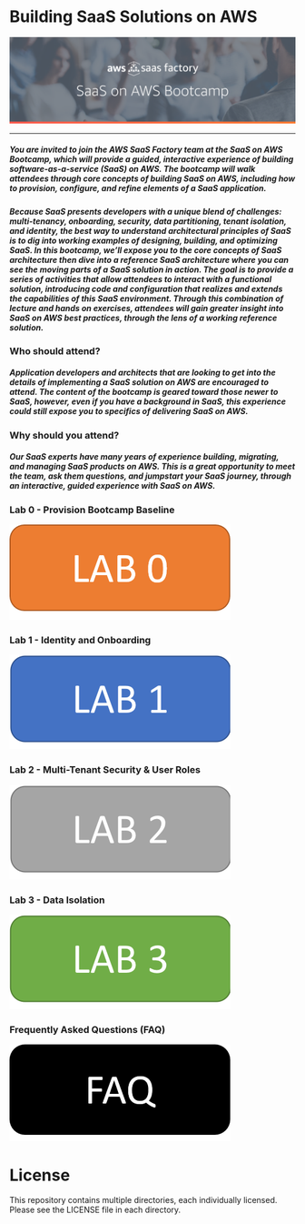 # Building SaaS Solutions on AWS

![SaaSAWS](images/SaaS-Factory.png "SaaS Factory")

---------------------
##### You are invited to join the AWS SaaS Factory team at the SaaS on AWS Bootcamp, which will provide a guided, interactive experience of building software-as-a-service (SaaS) on AWS. The bootcamp will walk attendees through core concepts of building SaaS on AWS, including how to provision, configure, and refine elements of a SaaS application.
     
##### Because SaaS presents developers with a unique blend of challenges: multi-tenancy, onboarding, security, data partitioning, tenant isolation, and identity, the best way to understand architectural principles of SaaS is to dig into working examples of designing, building, and optimizing SaaS. In this bootcamp, we’ll expose you to the core concepts of SaaS architecture then dive into a reference SaaS architecture where you can see the moving parts of a SaaS solution in action. The goal is to provide a series of activities that allow attendees to interact with a functional solution, introducing code and configuration that realizes and extends the capabilities of this SaaS environment. Through this combination of lecture and hands on exercises, attendees will gain greater insight into SaaS on AWS best practices, through the lens of a working reference solution.

### Who should attend?

##### Application developers and architects that are looking to get into the details of implementing a SaaS solution on AWS are encouraged to attend. The content of the bootcamp is geared toward those newer to SaaS, however, even if you have a background in SaaS, this experience could still expose you to specifics of delivering SaaS on AWS.

### Why should you attend? 

##### Our SaaS experts have many years of experience building, migrating, and managing SaaS products on AWS. This is a great opportunity to meet the team, ask them questions, and jumpstart your SaaS journey, through an interactive, guided experience with SaaS on AWS.

### Lab 0 - Provision Bootcamp Baseline

[![Lab0](images/lab0.png)](https://github.com/aws-samples/aws-saas-factory-bootcamp/blob/master/Lab%200%20Guide.pdf "Lab 0")

### Lab 1 - Identity and Onboarding

[![Lab1](images/lab1.png)](https://github.com/aws-samples/aws-saas-factory-bootcamp/blob/master/Lab%201%20Guide.pdf "Lab 1")

### Lab 2 - Multi-Tenant Security & User Roles

[![Lab2](images/lab2.png)](https://github.com/aws-samples/aws-saas-factory-bootcamp/blob/master/Lab%202%20Guide.pdf "Lab 2")

### Lab 3 - Data Isolation

[![Lab3](images/lab3.png)](https://github.com/aws-samples/aws-saas-factory-bootcamp/blob/master/Lab%203%20Guide.pdf "Lab 3")

### Frequently Asked Questions (FAQ)

[![GAQ](images/faq.png)](https://github.com/aws-samples/aws-saas-factory-bootcamp/blob/master/faq.pdf "FAQ")


# License

This repository contains multiple directories, each individually licensed. Please see the LICENSE file in each directory. 

